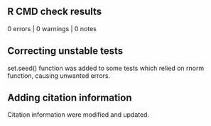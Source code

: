 ## R CMD check results

0 errors | 0 warnings | 0 notes


## Correcting unstable tests

set.seed() function was added to some tests which relied on rnorm function, causing unwanted errors. 

## Adding citation information

Citation information were modified and updated.
